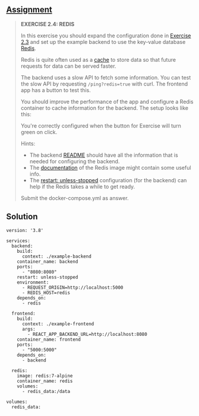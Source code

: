 ## [Assignment](https://courses.mooc.fi/org/uh-cs/courses/devops-with-docker/chapter-3/docker-networking#6ecbbdea-a420-4429-a2ac-9a88eed8c9db)

> **EXERCISE 2.4: REDIS**
> 
> In this exercise you should expand the configuration done in [Exercise 2.3](https://courses.mooc.fi/org/uh-cs/courses/devops-with-docker/chapter-3/migrating-to-docker-compose#3474eea7-0921-46e3-8100-77533f073127) and set up the example backend to use the key-value database [Redis](https://redis.io/).
> 
> Redis is quite often used as a [cache](https://en.wikipedia.org/wiki/Cache_(computing)) to store data so that future requests for data can be served faster.
> 
> The backend uses a slow API to fetch some information. You can test the slow API by requesting `/ping?redis=true` with curl. The frontend app has a button to test this.
> 
> You should improve the performance of the app and configure a Redis container to cache information for the backend. The setup looks like this:
>
> You're correctly configured when the button for Exercise will turn green on click.
>
> Hints:
>
>  - The backend [README](https://github.com/docker-hy/material-applications/tree/main/example-backend) should have all the information that is needed for configuring the backend.
>  - The [documentation](https://hub.docker.com/_/redis/) of the Redis image might contain some useful info.
>  - The [restart: unless-stopped](https://docs.docker.com/reference/compose-file/services/#restart) configuration (for the backend) can help if the Redis takes a while to get ready.
> 
> Submit the docker-compose.yml as answer.


## Solution

    version: '3.8'
    
    services:
      backend:
        build:
          context: ./example-backend
        container_name: backend
        ports:
          - "8080:8080"
        restart: unless-stopped
        environment:
          - REQUEST_ORIGIN=http://localhost:5000
          - REDIS_HOST=redis
        depends_on:
          - redis
    
      frontend:
        build:
          context: ./example-frontend
          args:
            - REACT_APP_BACKEND_URL=http://localhost:8080
        container_name: frontend
        ports:
          - "5000:5000"
        depends_on:
          - backend
    
      redis:
        image: redis:7-alpine
        container_name: redis
        volumes:
          - redis_data:/data
    
    volumes:
      redis_data:
